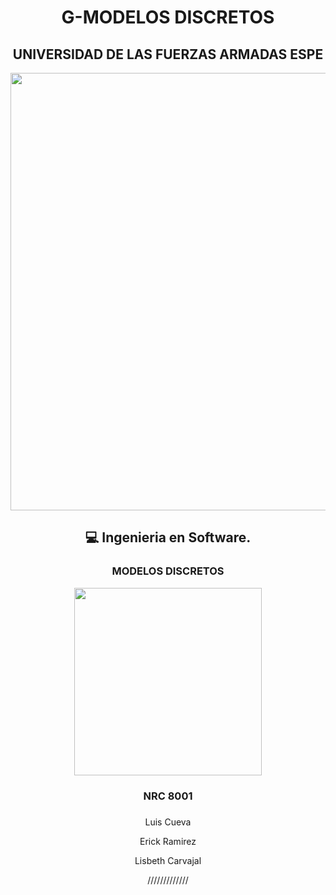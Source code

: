 <div align="center">
<h1> G-MODELOS DISCRETOS</h3>
<div align="center">
<div align="center">
<h2>UNIVERSIDAD DE LAS FUERZAS ARMADAS ESPE</h2>
<div align="center">
  <p align="center">
<img width="700px" src="https://software-el.espe.edu.ec/wp-content/uploads/2019/01/espe-carrera-de-software.png"/>
<br>
 <div align="center">
<h2>💻 Ingenieria en Software.</h2>
<h3> MODELOS DISCRETOS</h3>
   <p align="center">
  <img width="300" height="300" src="https://media.giphy.com/media/dYyRWrXb9OpfYbhNY4/giphy.gif">
</p>
<h3>NRC 8001</h3>
<h3>  </h3>
<p>Luis Cueva</p>
<p>Erick Ramirez</p>
<p>Lisbeth Carvajal</p>

<p>/////////////</p>

<br>
